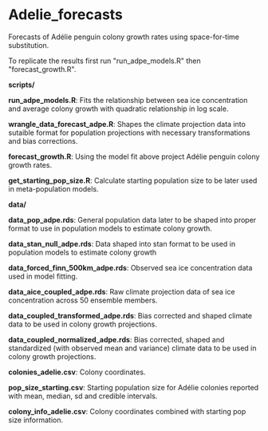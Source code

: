 # Adelie_forecasts

Forecasts of Adélie penguin colony growth rates using space-for-time substitution.

To replicate the results first run "run_adpe_models.R" then "forecast_growth.R".

**scripts/**

**run_adpe_models.R**: Fits the relationship between sea ice concentration and average colony growth with quadratic relationship in log scale.

**wrangle_data_forecast_adpe.R**: Shapes the climate projection data into sutaible format for population projections with necessary transformations and bias corrections.

**forecast_growth.R**: Using the model fit above project Adélie penguin colony growth rates.

**get_starting_pop_size.R**: Calculate starting population size to be later used in meta-population models.

**data/**

**data_pop_adpe.rds**: General population data later to be shaped into proper format to use in population models to estimate colony growth.

**data_stan_null_adpe.rds**: Data shaped into stan format to be used in population models to estimate colony growth 

**data_forced_finn_500km_adpe.rds**: Observed sea ice concentration data used in model fitting.

**data_aice_coupled_adpe.rds**: Raw climate projection data of sea ice concentration across 50 ensemble members.

**data_coupled_transformed_adpe.rds**: Bias corrected and shaped climate data to be used in colony growth projections.

**data_coupled_normalized_adpe.rds**: Bias corrected, shaped and standardized (with observed mean and variance) climate data to be used in colony growth projections.

**colonies_adelie.csv**: Colony coordinates.

**pop_size_starting.csv**: Starting population size for Adélie colonies reported with mean, median, sd and credible intervals.

**colony_info_adelie.csv**: Colony coordinates combined with starting pop size information.


